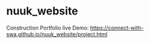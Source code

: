 # nuuk_website
Construction Portfolio 
live Demo: https://connect-with-swa.github.io/nuuk_website/project.html
